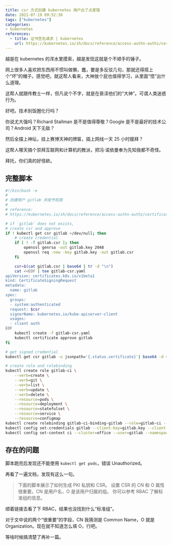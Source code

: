 ```yaml
---
title: csr 方式创建 kubernetes 用户出了点差错
date: 2021-07-19 09:52:38
tags: ["kubernetes"]
categories:
- kubernetes
references:
  - title: 证书签名请求 | kubernetes
    url: https://kubernetes.io/zh/docs/reference/access-authn-authz/certificate-signing-requests/#normal-user
---
```


越是在 kubernetes 的浑水里摸索，越是发现这就是个不顺手的锤子。

网上很多人喜欢把东西用不惯叫做懒，蠢，要是多反驳几句，那就还得搭上个“坏”的帽子。感觉吧，就这帮人看来，大神放个屁也值得学习，从里面“悟”出什么道理。

这帮人就跟传教士一样，但凡说个不字，就是在亵渎他们的“大神”。可谓人类迷惑行为。

好吧。技术别饭圈化行吗？

你说尤大强吗？Richard Stallman 是不是值得尊敬？Google 是不是最好的技术公司？Android 天下无敌？

然后全摆上神坛，挂上赛博天神的牌匾，插上网线一天 25 小时膜拜？

这帮人哪天搞个崇拜互联网和计算机的教派，把冯·诺依曼奉为先知我都不奇怪。

拜托，你们真的好怪欸。

<!-- more -->

## 完整脚本

```bash
#!/bin/bash -e
#
# 创建用户 gitlab 并授予权限
#
# reference:
# https://kubernetes.io/zh/docs/reference/access-authn-authz/certificate-signing-requests/#normal-user

# if `gitlab` does not exists,
# create csr and approve
if ! kubectl get csr gitlab >/dev/null; then
    # create credential
    if [ ! -f gitlab.csr ]; then
        openssl genrsa -out gitlab.key 2048
        openssl req -new -key gitlab.key -out gitlab.csr
    fi

    csr=$(cat gitlab.csr | base64 | tr -d "\n")
    cat <<EOF | tee gitlab-csr.yaml
apiVersion: certificates.k8s.io/v1beta1
kind: CertificateSigningRequest
metadata:
  name: gitlab
spec:
  groups:
  - system:authenticated
  request: $csr
  signerName: kubernetes.io/kube-apiserver-client
  usages:
  - client auth
EOF
    kubectl create -f gitlab-csr.yaml
    kubectl certificate approve gitlab
fi

# get signed credential
kubectl get csr gitlab -o jsonpath='{.status.certificate}'| base64 -d > gitlab.crt

# create role and rolebinding
kubectl create role gitlab-ci \
    --verb=create \
    --verb=git \
    --verb=list \
    --verb=update \
    --verb=delete \
    --resource=pods \
    --resource=deployment \
    --resource=statefulset \
    --resource=service \
    --resource=configmap
kubectl create rolebinding gitlab-ci-binding-gitlab --role=gitlab-ci --user=gitlab
kubectl config set-credentials gitlab --client-key=gitlab.key --client-certificate=gitlab.crt --embed-certs=true
kubectl config set-context ci --cluster=office --user=gitlab --namespace=version4
```

## 存在的问题

脚本跑完后发现还不能使用 `kubectl get pods`，错误 Unauthorized。

再看了一遍文档，发现有这么一句。

> 下面的脚本展示了如何生成 PKI 私钥和 CSR。 设置 CSR 的 CN 和 O 属性很重要。CN 是用户名，O 是该用户归属的组。 你可以参考 RBAC 了解标准组的信息。

顺着链接去看了下 RBAC，结果也没找到什么“标准组”。

对于文中说的两个“很重要”的字段，CN 我猜测是 Common Name，O 就是 Organization。现在就不知道怎么填 O，行吧。

等啥时候搞清楚了再补一篇。
